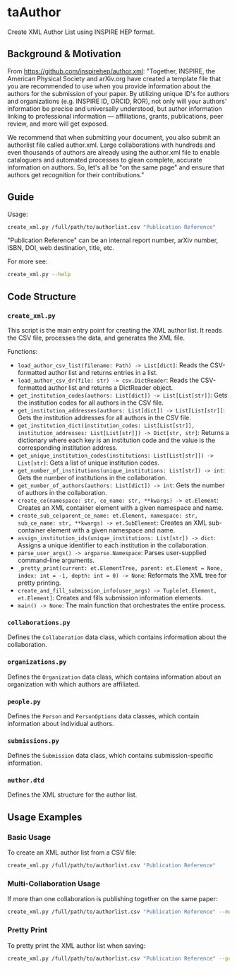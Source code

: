 # taAuthor
Create XML Author List using INSPIRE HEP format.

## Background & Motivation
From https://github.com/inspirehep/author.xml:
"Together, INSPIRE, the American Physical Society and arXiv.org have created a template file that you are recommended to use when you provide information about the authors for the submission of your paper. By utilizing unique ID's for authors and organizations (e.g. INSPIRE ID, ORCID, ROR), not only will your authors' information be precise and universally understood, but author information linking to professional information — affiliations, grants, publications, peer review, and more will get exposed.

We recommend that when submitting your document, you also submit an authorlist file called author.xml. Large collaborations with hundreds and even thousands of authors are already using the author.xml file to enable cataloguers and automated processes to glean complete, accurate information on authors. So, let's all be "on the same page" and ensure that authors get recognition for their contributions."

## Guide
Usage:
```bash
create_xml.py /full/path/to/authorlist.csv "Publication Reference"
```
"Publication Reference" can be an internal report number, arXiv number, ISBN, DOI, web destination, title, etc.

For more see:
```bash
create_xml.py --help 
```

## Code Structure

### `create_xml.py`
This script is the main entry point for creating the XML author list. It reads the CSV file, processes the data, and generates the XML file.

Functions:
- `load_author_csv_list(filename: Path) -> List[dict]`: Reads the CSV-formatted author list and returns entries in a list.
- `load_author_csv_dr(file: str) -> csv.DictReader`: Reads the CSV-formatted author list and returns a DictReader object.
- `get_institution_codes(authors: List[dict]) -> List[List[str]]`: Gets the institution codes for all authors in the CSV file.
- `get_institution_addresses(authors: List[dict]) -> List[List[str]]`: Gets the institution addresses for all authors in the CSV file.
- `get_institution_dict(institution_codes: List[List[str]], institution_addresses: List[List[str]]) -> Dict[str, str]`: Returns a dictionary where each key is an institution code and the value is the corresponding institution address.
- `get_unique_institution_codes(institutions: List[List[str]]) -> List[str]`: Gets a list of unique institution codes.
- `get_number_of_institutions(unique_institutions: List[str]) -> int`: Gets the number of institutions in the collaboration.
- `get_number_of_authors(authors: List[dict]) -> int`: Gets the number of authors in the collaboration.
- `create_ce(namespace: str, ce_name: str, **kwargs) -> et.Element`: Creates an XML container element with a given namespace and name.
- `create_sub_ce(parent_ce_name: et.Element, namespace: str, sub_ce_name: str, **kwargs) -> et.SubElement`: Creates an XML sub-container element with a given namespace and name.
- `assign_institution_ids(unique_institutions: List[str]) -> dict`: Assigns a unique identifier to each institution in the collaboration.
- `parse_user_args() -> argparse.Namespace`: Parses user-supplied command-line arguments.
- `_pretty_print(current: et.ElementTree, parent: et.Element = None, index: int = -1, depth: int = 0) -> None`: Reformats the XML tree for pretty printing.
- `create_and_fill_submission_info(user_args) -> Tuple[et.Element, et.Element]`: Creates and fills submission information elements.
- `main() -> None`: The main function that orchestrates the entire process.

### `collaborations.py`
Defines the `Collaboration` data class, which contains information about the collaboration.

### `organizations.py`
Defines the `Organization` data class, which contains information about an organization with which authors are affiliated.

### `people.py`
Defines the `Person` and `PersonOptions` data classes, which contain information about individual authors.

### `submissions.py`
Defines the `Submission` data class, which contains submission-specific information.

### `author.dtd`
Defines the XML structure for the author list.

## Usage Examples

### Basic Usage
To create an XML author list from a CSV file:
```bash
create_xml.py /full/path/to/authorlist.csv "Publication Reference"
```

### Multi-Collaboration Usage
If more than one collaboration is publishing together on the same paper:
```bash
create_xml.py /full/path/to/authorlist.csv "Publication Reference" --multi-collab
```

### Pretty Print
To pretty print the XML author list when saving:
```bash
create_xml.py /full/path/to/authorlist.csv "Publication Reference" --pretty
```
